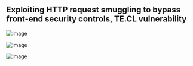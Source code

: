 ## Exploiting HTTP request smuggling to bypass front-end security controls, TE.CL vulnerability



![image](https://user-images.githubusercontent.com/68894302/183563269-ea64dbca-b1f2-4853-a687-a514a8fa4e53.png)



![image](https://user-images.githubusercontent.com/68894302/183563735-f75c2908-f9c0-471e-955d-881da9801d90.png)



![image](https://user-images.githubusercontent.com/68894302/183565101-3f6d028c-cead-4461-93b1-5ce341bdef93.png)



